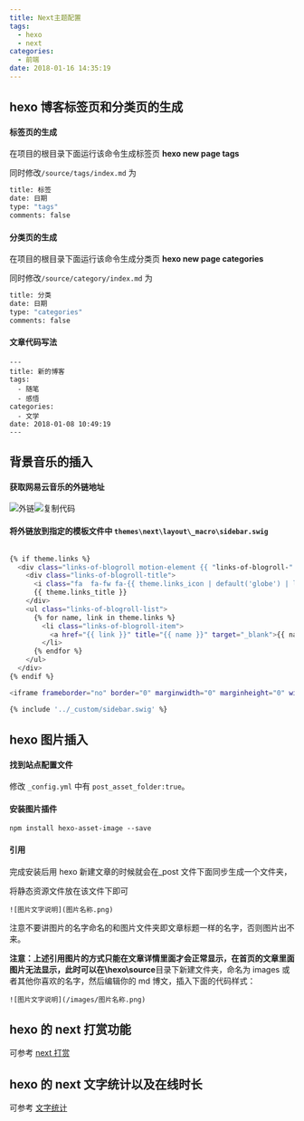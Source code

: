 ```yaml
---
title: Next主题配置
tags:
  - hexo
  - next
categories:
  - 前端
date: 2018-01-16 14:35:19
---
```


## hexo 博客标签页和分类页的生成

#### 标签页的生成

在项目的根目录下面运行该命令生成标签页 **hexo new page tags**

同时修改`/source/tags/index.md` 为

```bash
title: 标签
date: 日期
type: "tags"
comments: false
```

#### 分类页的生成

在项目的根目录下面运行该命令生成分类页 **hexo new page categories**

同时修改`/source/category/index.md` 为

```bash
title: 分类
date: 日期
type: "categories"
comments: false
```

#### 文章代码写法

    ---
    title: 新的博客
    tags:
      - 随笔
      - 感悟
    categories:
      - 文学
    date: 2018-01-08 10:49:19
    ---

## 背景音乐的插入

#### 获取网易云音乐的外链地址

![外链](img/next-setting/music.png)![复制代码](img/next-setting/music2.png)

#### 将外链放到指定的模板文件中 `themes\next\layout\_macro\sidebar.swig`

```bash

{% if theme.links %}
  <div class="links-of-blogroll motion-element {{ "links-of-blogroll-" + theme.links_layout | default('inline') }}">
    <div class="links-of-blogroll-title">
      <i class="fa  fa-fw fa-{{ theme.links_icon | default('globe') | lower }}"></i>
      {{ theme.links_title }}
    </div>
    <ul class="links-of-blogroll-list">
      {% for name, link in theme.links %}
        <li class="links-of-blogroll-item">
          <a href="{{ link }}" title="{{ name }}" target="_blank">{{ name }}</a>
        </li>
      {% endfor %}
    </ul>
  </div>
{% endif %}

<iframe frameborder="no" border="0" marginwidth="0" marginheight="0" width=330 height=86 src="//music.163.com/outchain/player?type=2&id=252563&auto=1&height=66"></iframe>

{% include '../_custom/sidebar.swig' %}


```

## hexo 图片插入

#### 找到站点配置文件

修改 `_config.yml` 中有 `post_asset_folder:true`。

#### 安装图片插件

`npm install hexo-asset-image --save`

#### 引用

完成安装后用 hexo 新建文章的时候就会在\_post 文件下面同步生成一个文件夹，

将静态资源文件放在该文件下即可

`![图片文字说明](图片名称.png)`

注意不要讲图片的名字命名的和图片文件夹即文章标题一样的名字，否则图片出不来。

**注意：**上述引用图片的方式只能在文章详情里面才会正常显示，在首页的文章里面图片无法显示，此时可以在**\hexo\source**目录下新建文件夹，命名为 images 或者其他你喜欢的名字，然后编辑你的 md 博文，插入下面的代码样式：

`![图片文字说明](/images/图片名称.png)`

## hexo 的 next 打赏功能

可参考 [next 打赏](http://blog.csdn.net/lcyaiym/article/details/76796545)

## hexo 的 next 文字统计以及在线时长

可参考 [文字统计](http://blog.csdn.net/wangxw725/article/details/71602256?utm_source=itdadao&utm_medium=referral)
